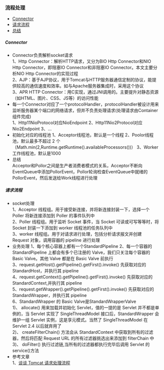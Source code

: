 ### 流程处理

* [Connector](#Connector)
* [请求流程](#qingqiuliucheng)
* [总结](#zongjie)

##### <span id="Connector">**Connector**</span>
* Connector负责解析socket请求  
    1、Http Connector：解析HTTP请求，又分为BIO Http Connector和NIO Http Connector，即阻塞IO Connector和非阻塞IO Connector。本文主要分析NIO Http Connector的实现过程  
    2、AJP：基于AJP协议，用于Tomcat与HTTP服务器通信定制的协议，能提供较高的通信速度和效率。如与Apache服务器集成时，采用这个协议  
    3、APR HTTP Connector：用C实现，通过JNI调用的。主要提升对静态资源（如HTML、图片、CSS、JS等）的访问性能
* 每一个Connector对应了一个protocolHandler，protocolHandler被设计用来监听服务器某个端口的网络请求，但并不负责处理请求(处理请求由Container组件完成)  
    1、Http11NioProtocol对应NioEndpoint
    2、Http11Nio2Protocol对应Nio2Endpoint
    3、...
* 初始化对应的线程池
    1、Acceptor线程池，默认是一个线程
    2、Poolor线程池，默认最多不超过 2 个（Math.min(2,Runtime.getRuntime().availableProcessors())）
    3、Worker工作线程池，默认是1000
* 总结  
Acceptor和Pollor之间是生产者消费者模式的关系，Acceptor不断向EventQueue中添加PollorEvent，Pollor轮询检查EventQueue中就绪的PollorEvent，然后发送给Work线程进行处理
##### <span id="qingqiuliucheng">**请求流程**</span>
* socket处理  
    1、Acceptor 线程组。用于接受新连接，并将新连接封装一下，选择一个 Poller 将新连接添加到 Poller 的事件队列中  
    2、Poller 线程组。用于监听 Socket 事件，当 Socket 可读或可写等等时，将 Socket 封装一下添加到 worker 线程池的任务队列中  
    3、worker 线程组。用于对请求进行处理，包括分析请求报文并创建 Request 对象，调用容器的 pipeline 进行处理
* 业务处理
    1、每个核心容器上都有一个StandardPipeline
    2、每一个容器的 StandardPipeline 上都会有多个已注册的 Valve，我们只关注每个容器的 Basic Valve。其他 Valve 都是在 Basic Valve 前执行  
    3、request.getHost().getPipeline().getFirst().invoke() 先获取对应的 StandardHost，并执行其 pipeline  
    4、request.getContext().getPipeline().getFirst().invoke() 先获取对应的 StandardContext,并执行其 pipeline  
    5、request.getWrapper().getPipeline().getFirst().invoke() 先获取对应的 StandardWrapper，并执行其 pipeline  
    6、StandardWrapper 的 Basic Valve是StandardWrapperValve  
        1)、 allocate() 用来加载并初始化 Servlet，值的一提的是 Servlet 并不都是单例的，当 Servlet 实现了 SingleThreadModel 接口后，StandardWrapper 会维护一组 Servlet 实例，这是享元模式。当然了 SingleThreadModel 在 Servlet 2.4 以后就弃用了  
        2)、 createFilterChain() 方法会从 StandardContext 中获取到所有的过滤器，然后将匹配 Request URL 的所有过滤器挑选出来添加到 filterChain 中  
        3)、 doFilter() 执行过滤链,当所有的过滤器都执行完毕后调用 Servlet 的 service()方法  
* 参考文章  
1、[谈谈 Tomcat 请求处理流程](https://www.jianshu.com/p/6e2b744074bb)